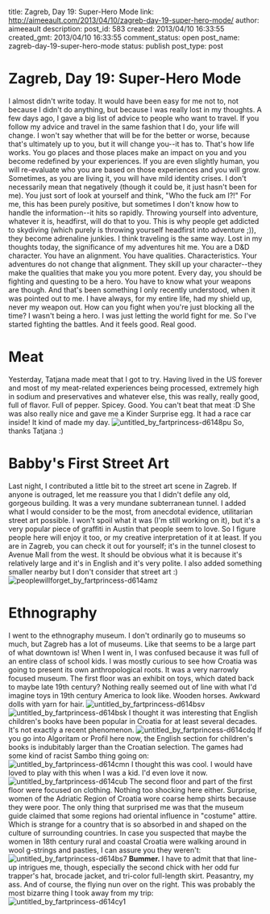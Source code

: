 title: Zagreb, Day 19: Super-Hero Mode
link: http://aimeeault.com/2013/04/10/zagreb-day-19-super-hero-mode/
author: aimeeault
description: 
post_id: 583
created: 2013/04/10 16:33:55
created_gmt: 2013/04/10 16:33:55
comment_status: open
post_name: zagreb-day-19-super-hero-mode
status: publish
post_type: post

# Zagreb, Day 19: Super-Hero Mode

I almost didn't write today. It would have been easy for me not to, not because I didn't do anything, but because I was really lost in my thoughts. A few days ago, I gave a big list of advice to people who want to travel. If you follow my advice and travel in the same fashion that I do, your life will change. I won't say whether that will be for the better or worse, because that's ultimately up to you, but it will change you--it has to. That's how life works. You go places and those places make an impact on you and you become redefined by your experiences. If you are even slightly human, you will re-evaluate who you are based on those experiences and you will grow.  Sometimes, as you are living it, you will have mild identity crises. I don't necessarily mean that negatively (though it could be, it just hasn't been for me). You just sort of look at yourself and think, "Who the fuck am I?!" For me, this has been purely positive, but sometimes I don't know how to handle the information--it hits so rapidly. Throwing yourself into adventure, whatever it is, headfirst, will do that to you. This is why people get addicted to skydiving (which purely is throwing yourself headfirst into adventure ;)), they become adrenaline junkies. I think traveling is the same way. Lost in my thoughts today, the significance of my adventures hit me. You are a D&D character. You have an alignment. You have qualities. Characteristics. Your adventures do not change that alignment. They skill up your character--they make the qualities that make you you more potent. Every day, you should be fighting and questing to be a hero. You have to know what your weapons are though. And that's been something I only recently understood, when it was pointed out to me. I have always, for my entire life, had my shield up, never my weapon out. How can you fight when you're just blocking all the time? I wasn't being a hero. I was just letting the world fight for me. So I've started fighting the battles. And it feels good. Real good. 

# Meat

Yesterday, Tatjana made meat that I got to try. Having lived in the US forever and most of my meat-related experiences being processed, extremely high in sodium and preservatives and whatever else, this was really, really good, full of flavor. Full of pepper. Spicey. Good. You can't beat that meat :D She was also really nice and gave me a Kinder Surprise egg. It had a race car inside! It kind of made my day. ![untitled_by_fartprincess-d6148pu](https://s3.amazonaws.com/aimeeault.com/untitled_by_fartprincess-d6148pu.jpg) So, thanks Tatjana :) 

# Babby's First Street Art

Last night, I contributed a little bit to the street art scene in Zagreb. If anyone is outraged, let me reassure you that I didn't defile any old, gorgeous building. It was a very mundane subterranean tunnel. I added what I would consider to be the most, from anecdotal evidence, utilitarian street art possible. I won't spoil what it was (I'm still working on it), but it's a very popular piece of graffiti in Austin that people seem to love. So I figure people here will enjoy it too, or my creative interpretation of it at least. If you are in Zagreb, you can check it out for yourself; it's in the tunnel closest to Avenue Mall from the west. It should be obvious what it is because it's relatively large and it's in English and it's very polite. I also added something smaller nearby but I don't consider that street art :) ![peoplewillforget_by_fartprincess-d614amz](https://s3.amazonaws.com/aimeeault.com/peoplewillforget_by_fartprincess-d614amz.jpg)

# Ethnography

I went to the ethnography museum. I don't ordinarily go to museums so much, but Zagreb has a lot of museums. Like that seems to be a large part of what downtown is! When I went in, I was confused because it was full of an entire class of school kids. I was mostly curious to see how Croatia was going to present its own anthropological roots. It was a very narrowly focused museum. The first floor was an exhibit on toys, which dated back to maybe late 19th century? Nothing really seemed out of line with what I'd imagine toys in 19th century America to look like. Wooden horses. Awkward dolls with yarn for hair. ![untitled_by_fartprincess-d614bsv](https://s3.amazonaws.com/aimeeault.com/untitled_by_fartprincess-d614bsv.jpg) ![untitled_by_fartprincess-d614bsk](https://s3.amazonaws.com/aimeeault.com/untitled_by_fartprincess-d614bsk.jpg) I thought it was interesting that English children's books have been popular in Croatia for at least several decades. It's not exactly a recent phenomenon. ![untitled_by_fartprincess-d614cdq](https://s3.amazonaws.com/aimeeault.com/untitled_by_fartprincess-d614cdq.jpg) If you go into Algoritam or Profil here now, the English section for children's books is indubitably larger than the Croatian selection. The games had some kind of racist Sambo thing going on: ![untitled_by_fartprincess-d614cmn](https://s3.amazonaws.com/aimeeault.com/untitled_by_fartprincess-d614cmn.jpg) I thought this was cool. I would have loved to play with this when I was a kid. I'd even love it now. ![untitled_by_fartprincess-d614cub](https://s3.amazonaws.com/aimeeault.com/untitled_by_fartprincess-d614cub.jpg) The second floor and part of the first floor were focused on clothing. Nothing too shocking here either. Surprise, women of the Adriatic Region of Croatia wore coarse hemp shirts because they were poor. The only thing that surprised me was that the museum guide claimed that some regions had oriental influence in "costume" attire. Which is strange for a country that is so absorbed in and shaped on the culture of surrounding countries. In case you suspected that maybe the women in 18th century rural and coastal Croatia were walking around in wool g-strings and pasties, I can assure you they weren't: ![untitled_by_fartprincess-d614bs7](https://s3.amazonaws.com/aimeeault.com/untitled_by_fartprincess-d614bs7.jpg) **Bummer.** I have to admit that that line-up intrigues me, though, especially the second chick with her odd fur trapper's hat, brocade jacket, and tri-color full-length skirt. Peasantry, my ass. And of course, the flying nun over on the right. This was probably the most bizarre thing I took away from my trip: ![untitled_by_fartprincess-d614cy1](https://s3.amazonaws.com/aimeeault.com/untitled_by_fartprincess-d614cy1.jpg)